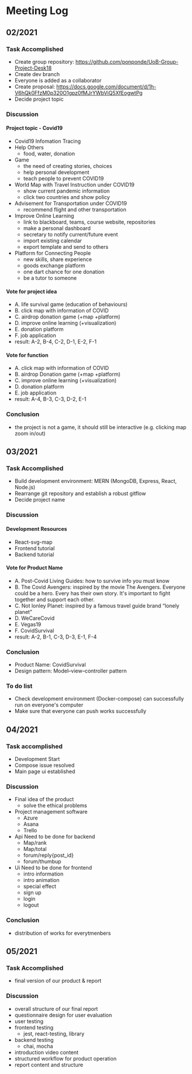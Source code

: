 # Meeting Log
## 02/2021
### Task Accomplished
- Create group repository: https://github.com/ponponde/UoB-Group-Project-Desk18
- Create dev branch 
- Everyone is added as a collaborator
- Create proposal: https://docs.google.com/document/d/1h-V6hQk0FfzM0p320O1gpz0fMJrYWbViQ5XfEogwtPg
- Decide project topic
### Discussion
#### Project topic - Covid19
- Covid19 Infomation Tracing 
- Help Others
    - food, water, donation
- Game
    - the need of creating stories, choices
    - help personal development
    - teach people to prevent COVID19
- World Map with Travel Instruction under COVID19
    - show current pandemic information
    - click two countries and show policy
- Advisement for Transportation under COVID19
    - recommend flight and other transportation
- Improve Online Learning
    - link to blackboard, teams, course website, repositories
    - make a personal dashboard
    - secretary to notify current/future event
    - import existing calendar
    - export template and send to others
- Platform for Connecting People
    - new skills, share experience
    - goods exchange platform
    - one dart chance for one donation
    - be a tutor to someone
#### Vote for project idea
- A. life survival game (education of behaviours)
- B. click map with information of COVID
- C. airdrop donation game (+map +platform)
- D. improve online learning (+visualization)
- E. donation platform
- F. job application
- result: A-2, B-4, C-2, D-1, E-2, F-1 
#### Vote for function
-  A. click map with information of COVID
-  B. airdrop Donation game (+map +platform)
-  C. improve online learning (+visualization)
-  D. donation platform
-  E. job application
-  result: A-4, B-3, C-3, D-2, E-1
### Conclusion
-  the project is not a game, it should still be interactive (e.g. clicking map zoom in/out)

## 03/2021
### Task Accomplished
- Build development environment: MERN (MongoDB, Express, React, Node.js)
- Rearrange git repository and establish a robust gitflow
- Decide project name

### Discussion
#### Development Resources
- React-svg-map
- Frontend tutorial
- Backend tutorial
#### Vote for Product Name
- A. Post-Covid Living Guides: how to survive info you must know
- B. The Covid Avengers: inspired by the movie The Avengers. Everyone could be a hero. Every has their own story. It's important to fight together and support each other.
- C. Not lonley Planet: inspired by a famous travel guide brand “lonely planet”
- D. WeCareCovid
- E. Vegas19
- F. CovidSurvival
- result: A-2, B-1, C-3, D-3, E-1, F-4

### Conclusion
- Product Name: CovidSurvival
- Design pattern: Model–view–controller pattern
### To do list
- Check development environment (Docker-compose) can successfully run on everyone's computer 
- Make sure that everyone can push works successfully

## 04/2021
### Task accomplished
- Development Start
- Compose issue resolved
- Main page ui established
### Discussion
- Final idea of the product
    - solve the ethical problems
- Project management software
    - Azure
    - Asana
    - Trello
- Api Need to be done for backend
    - Map/rank
    - Map/total
    - forum/reply{post_id}
    - forum/thumbup
- Ui Need to be done for frontend
    - intro information
    - intro animation
    - special effect
    - sign up
    - login
    - logout
### Conclusion
- distribution of works for everytmenbers

## 05/2021
### Task Accomplished
- final version of our product & report
### Discussion
- overall structure of our final report
- questionnaire design for user evaluation
- user testing
- frontend testing
    - jest, react-testing, library
- backend testing
    - chai, mocha
- introduction video content
- structured workflow for product operation
- report content and structure
